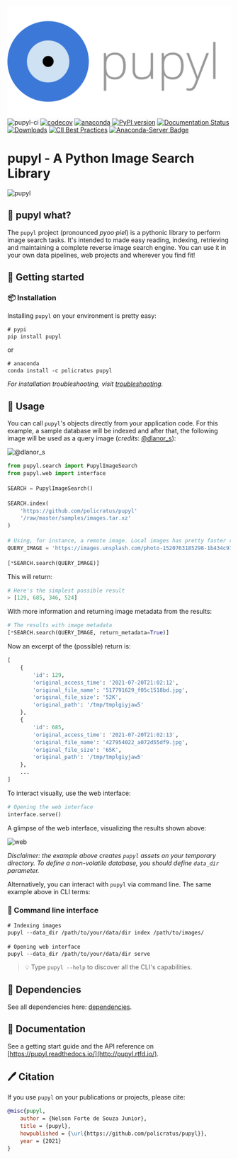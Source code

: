 ![pupyl](https://raw.githubusercontent.com/policratus/pupyl/master/docs/pupyl.png)
![pupyl-ci](https://github.com/policratus/pupyl/workflows/pupyl-ci/badge.svg)
[![codecov](https://codecov.io/gh/policratus/pupyl/branch/master/graph/badge.svg)](https://codecov.io/gh/policratus/pupyl)
[![anaconda](https://anaconda.org/policratus/pupyl/badges/version.svg)](https://anaconda.org/policratus/pupyl/badges/version.svg)
[![PyPI version](https://badge.fury.io/py/pupyl.svg)](https://badge.fury.io/py/pupyl)
[![Documentation Status](https://readthedocs.org/projects/pupyl/badge/?version=latest)](https://pupyl.readthedocs.io/en/latest/?badge=latest)
[![Downloads](https://pepy.tech/badge/pupyl)](https://pepy.tech/project/pupyl)
[![CII Best Practices](https://bestpractices.coreinfrastructure.org/projects/4325/badge)](https://bestpractices.coreinfrastructure.org/projects/4325)
[![Anaconda-Server Badge](https://anaconda.org/policratus/pupyl/badges/platforms.svg)](https://anaconda.org/policratus/pupyl)

# pupyl - A Python Image Search Library

![pupyl](https://user-images.githubusercontent.com/827563/128077035-3324384c-8faa-4cf0-9645-d7d0cbe9448f.gif)

## 🧿 pupyl what?

The `pupyl` project (pronounced _pyoo·piel_) is a pythonic library to perform image search tasks. It's intended to made easy reading, indexing, retrieving and maintaining a complete reverse image search engine. You can use it in your own data pipelines, web projects and wherever you find fit!

## 🎉 Getting started
### 📦 Installation
Installing `pupyl` on your environment is pretty easy:
```Shell
# pypi
pip install pupyl
```
or
```Shell
# anaconda
conda install -c policratus pupyl
```
_For installation troubleshooting, visit [troubleshooting](TROUBLESHOOTING.md)._

## 🚸 Usage

You can call `pupyl`'s objects directly from your application code. For this example, a sample database will be indexed and after that, the following image will be used as a query image (_credits_: [@dlanor_s](https://unsplash.com/@dlanor_s)):

![@dlanor_s](https://images.unsplash.com/photo-1520763185298-1b434c919102?w=970&q=80)

```Python
from pupyl.search import PupylImageSearch
from pupyl.web import interface

SEARCH = PupylImageSearch()

SEARCH.index(
    'https://github.com/policratus/pupyl'
    '/raw/master/samples/images.tar.xz'
)

# Using, for instance, a remote image. Local images has pretty faster results.
QUERY_IMAGE = 'https://images.unsplash.com/photo-1520763185298-1b434c919102?w=224&q=70'

[*SEARCH.search(QUERY_IMAGE)]
```
This will return:
```Python
# Here's the simplest possible result
> [129, 685, 346, 524]
```
With more information and returning image metadata from the results:
```Python
# The results with image metadata
[*SEARCH.search(QUERY_IMAGE, return_metadata=True)]
```
Now an excerpt of the (possible) return is:
```Python
[
    {
        'id': 129,
        'original_access_time': '2021-07-20T21:02:12',
        'original_file_name': '517791629_f05c1518bd.jpg',
        'original_file_size': '52K',
        'original_path': '/tmp/tmplgiyjaw5'
    },
    {
        'id': 685,
        'original_access_time': '2021-07-20T21:02:13',
        'original_file_name': '427954022_a072d55df9.jpg',
        'original_file_size': '65K',
        'original_path': '/tmp/tmplgiyjaw5'
    },
    ...
]
```
To interact visually, use the web interface:
```Python
# Opening the web interface
interface.serve()
```
A glimpse of the web interface, visualizing the results shown above:

![web](https://pupyl.readthedocs.io/en/latest/_images/pupylresults.png)

_Disclaimer: the example above creates `pupyl` assets on your temporary directory. To define a non-volatile database, you should define `data_dir` parameter._

Alternatively, you can interact with `pupyl` via command line. The same example above in CLI
terms:

### 🐚 Command line interface
```Shell
# Indexing images
pupyl --data_dir /path/to/your/data/dir index /path/to/images/

# Opening web interface
pupyl --data_dir /path/to/your/data/dir serve
```

> 💡 Type `pupyl --help` to discover all the CLI's capabilities.

## 📌 Dependencies
See all dependencies here: [dependencies](https://github.com/policratus/pupyl/network/dependencies).

## 📝 Documentation
See a getting start guide and the API reference on [https://pupyl.readthedocs.io/](http://pupyl.rtfd.io/).

## 🖊️ Citation
If you use `pupyl` on your publications or projects, please cite:

```BibTeX
@misc{pupyl,
    author = {Nelson Forte de Souza Junior},
    title = {pupyl},
    howpublished = {\url{https://github.com/policratus/pupyl}},
    year = {2021}
}
```
